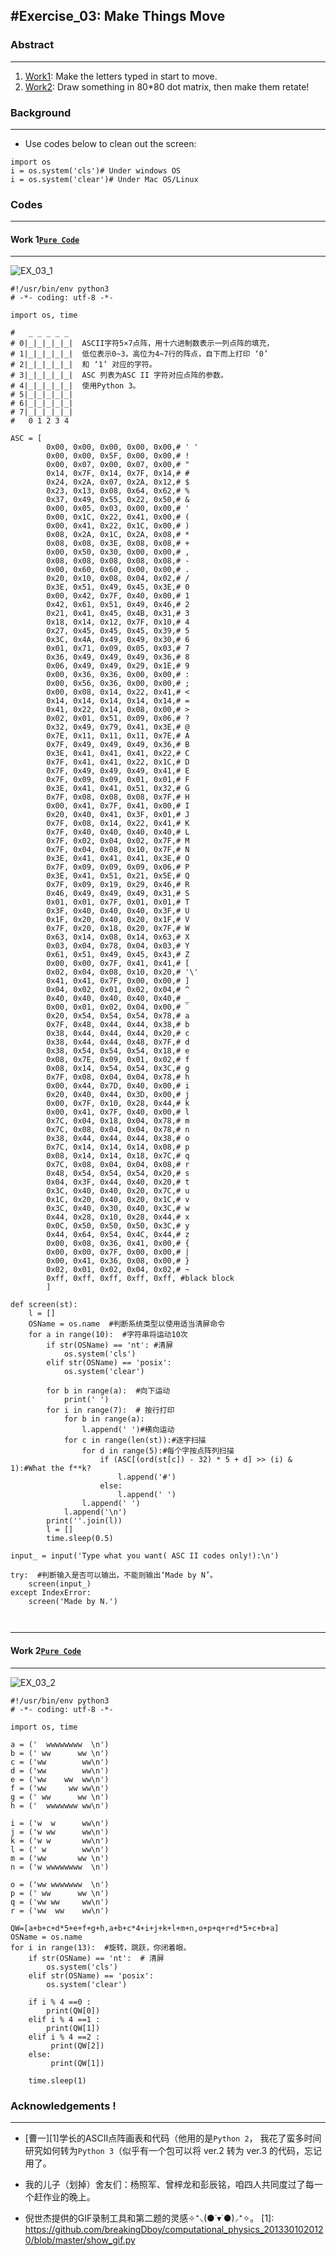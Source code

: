 #Exercise_03: Make Things Move
-


### Abstract
---
1. [Work1](https://github.com/lostpg/computationalphysics_N2014301020009/blob/master/Exercise_03:%20Get%20Moving!.md#work-1pure-code): Make the letters typed in start to move.
2. [Work2](https://github.com/lostpg/computationalphysics_N2014301020009/blob/master/Exercise_03:%20Get%20Moving!.md#work-2pure-code): Draw something in 80*80 dot matrix, then make them retate!

### Background
---
 - Use codes below to clean out the screen:
```
import os
i = os.system('cls')# Under windows OS 
i = os.system('clear')# Under Mac OS/Linux 
```


### Codes
---
#### Work 1[`Pure Code`](https://github.com/lostpg/computationalphysics_N2014301020009/blob/master/EX_03.py)
---

![EX_03_1](https://github.com/lostpg/computationalphysics_N2014301020009/blob/master/EX_03.gif)
```
#!/usr/bin/env python3
# -*- coding: utf-8 -*-

import os, time

#   _ _ _ _ _
# 0|_|_|_|_|_|  ASCII字符5×7点阵，用十六进制数表示一列点阵的填充，
# 1|_|_|_|_|_|  低位表示0~3，高位为4~7行的阵点，自下而上打印 ‘0’
# 2|_|_|_|_|_|  和 ‘1’ 对应的字符。
# 3|_|_|_|_|_|  ASC 列表为ASC II 字符对应点阵的参数。
# 4|_|_|_|_|_|  使用Python 3。
# 5|_|_|_|_|_|
# 6|_|_|_|_|_|
# 7|_|_|_|_|_|
#   0 1 2 3 4

ASC = [
        0x00, 0x00, 0x00, 0x00, 0x00,# ' '
        0x00, 0x00, 0x5F, 0x00, 0x00,# !
        0x00, 0x07, 0x00, 0x07, 0x00,# "
        0x14, 0x7F, 0x14, 0x7F, 0x14,# #
        0x24, 0x2A, 0x07, 0x2A, 0x12,# $
        0x23, 0x13, 0x08, 0x64, 0x62,# %
        0x37, 0x49, 0x55, 0x22, 0x50,# &
        0x00, 0x05, 0x03, 0x00, 0x00,# '
        0x00, 0x1C, 0x22, 0x41, 0x00,# (
        0x00, 0x41, 0x22, 0x1C, 0x00,# )
        0x08, 0x2A, 0x1C, 0x2A, 0x08,# *
        0x08, 0x08, 0x3E, 0x08, 0x08,# +
        0x00, 0x50, 0x30, 0x00, 0x00,# ,
        0x08, 0x08, 0x08, 0x08, 0x08,# -
        0x00, 0x60, 0x60, 0x00, 0x00,# .
        0x20, 0x10, 0x08, 0x04, 0x02,# /
        0x3E, 0x51, 0x49, 0x45, 0x3E,# 0
        0x00, 0x42, 0x7F, 0x40, 0x00,# 1
        0x42, 0x61, 0x51, 0x49, 0x46,# 2
        0x21, 0x41, 0x45, 0x4B, 0x31,# 3
        0x18, 0x14, 0x12, 0x7F, 0x10,# 4
        0x27, 0x45, 0x45, 0x45, 0x39,# 5
        0x3C, 0x4A, 0x49, 0x49, 0x30,# 6
        0x01, 0x71, 0x09, 0x05, 0x03,# 7
        0x36, 0x49, 0x49, 0x49, 0x36,# 8
        0x06, 0x49, 0x49, 0x29, 0x1E,# 9
        0x00, 0x36, 0x36, 0x00, 0x00,# :
        0x00, 0x56, 0x36, 0x00, 0x00,# ;
        0x00, 0x08, 0x14, 0x22, 0x41,# <
        0x14, 0x14, 0x14, 0x14, 0x14,# =
        0x41, 0x22, 0x14, 0x08, 0x00,# >
        0x02, 0x01, 0x51, 0x09, 0x06,# ?
        0x32, 0x49, 0x79, 0x41, 0x3E,# @
        0x7E, 0x11, 0x11, 0x11, 0x7E,# A
        0x7F, 0x49, 0x49, 0x49, 0x36,# B
        0x3E, 0x41, 0x41, 0x41, 0x22,# C
        0x7F, 0x41, 0x41, 0x22, 0x1C,# D
        0x7F, 0x49, 0x49, 0x49, 0x41,# E
        0x7F, 0x09, 0x09, 0x01, 0x01,# F
        0x3E, 0x41, 0x41, 0x51, 0x32,# G
        0x7F, 0x08, 0x08, 0x08, 0x7F,# H
        0x00, 0x41, 0x7F, 0x41, 0x00,# I
        0x20, 0x40, 0x41, 0x3F, 0x01,# J
        0x7F, 0x08, 0x14, 0x22, 0x41,# K
        0x7F, 0x40, 0x40, 0x40, 0x40,# L
        0x7F, 0x02, 0x04, 0x02, 0x7F,# M
        0x7F, 0x04, 0x08, 0x10, 0x7F,# N
        0x3E, 0x41, 0x41, 0x41, 0x3E,# O
        0x7F, 0x09, 0x09, 0x09, 0x06,# P
        0x3E, 0x41, 0x51, 0x21, 0x5E,# Q
        0x7F, 0x09, 0x19, 0x29, 0x46,# R
        0x46, 0x49, 0x49, 0x49, 0x31,# S
        0x01, 0x01, 0x7F, 0x01, 0x01,# T
        0x3F, 0x40, 0x40, 0x40, 0x3F,# U
        0x1F, 0x20, 0x40, 0x20, 0x1F,# V
        0x7F, 0x20, 0x18, 0x20, 0x7F,# W
        0x63, 0x14, 0x08, 0x14, 0x63,# X
        0x03, 0x04, 0x78, 0x04, 0x03,# Y
        0x61, 0x51, 0x49, 0x45, 0x43,# Z
        0x00, 0x00, 0x7F, 0x41, 0x41,# [
        0x02, 0x04, 0x08, 0x10, 0x20,# '\'
        0x41, 0x41, 0x7F, 0x00, 0x00,# ]
        0x04, 0x02, 0x01, 0x02, 0x04,# ^
        0x40, 0x40, 0x40, 0x40, 0x40,# _
        0x00, 0x01, 0x02, 0x04, 0x00,# `
        0x20, 0x54, 0x54, 0x54, 0x78,# a
        0x7F, 0x48, 0x44, 0x44, 0x38,# b
        0x38, 0x44, 0x44, 0x44, 0x20,# c
        0x38, 0x44, 0x44, 0x48, 0x7F,# d
        0x38, 0x54, 0x54, 0x54, 0x18,# e
        0x08, 0x7E, 0x09, 0x01, 0x02,# f
        0x08, 0x14, 0x54, 0x54, 0x3C,# g
        0x7F, 0x08, 0x04, 0x04, 0x78,# h
        0x00, 0x44, 0x7D, 0x40, 0x00,# i
        0x20, 0x40, 0x44, 0x3D, 0x00,# j
        0x00, 0x7F, 0x10, 0x28, 0x44,# k
        0x00, 0x41, 0x7F, 0x40, 0x00,# l
        0x7C, 0x04, 0x18, 0x04, 0x78,# m
        0x7C, 0x08, 0x04, 0x04, 0x78,# n
        0x38, 0x44, 0x44, 0x44, 0x38,# o
        0x7C, 0x14, 0x14, 0x14, 0x08,# p
        0x08, 0x14, 0x14, 0x18, 0x7C,# q
        0x7C, 0x08, 0x04, 0x04, 0x08,# r
        0x48, 0x54, 0x54, 0x54, 0x20,# s
        0x04, 0x3F, 0x44, 0x40, 0x20,# t
        0x3C, 0x40, 0x40, 0x20, 0x7C,# u
        0x1C, 0x20, 0x40, 0x20, 0x1C,# v
        0x3C, 0x40, 0x30, 0x40, 0x3C,# w
        0x44, 0x28, 0x10, 0x28, 0x44,# x
        0x0C, 0x50, 0x50, 0x50, 0x3C,# y
        0x44, 0x64, 0x54, 0x4C, 0x44,# z
        0x00, 0x08, 0x36, 0x41, 0x00,# {
        0x00, 0x00, 0x7F, 0x00, 0x00,# |
        0x00, 0x41, 0x36, 0x08, 0x00,# }
        0x02, 0x01, 0x02, 0x04, 0x02,# ~
        0xff, 0xff, 0xff, 0xff, 0xff, #black block
        ]

def screen(st):
    l = []
    OSName = os.name  #判断系统类型以使用适当清屏命令
    for a in range(10):  #字符串将运动10次
        if str(OSName) == 'nt': #清屏
            os.system('cls')
        elif str(OSName) == 'posix':
            os.system('clear')

        for b in range(a):  #向下运动
            print(' ')
        for i in range(7):  # 按行打印
            for b in range(a):
                l.append(' ')#横向运动
            for c in range(len(st)):#逐字扫描
                for d in range(5):#每个字按点阵列扫描
                    if (ASC[(ord(st[c]) - 32) * 5 + d] >> (i) & 1):#What the f**k?
                        l.append('#')
                    else:
                        l.append(' ')
                l.append(' ')
            l.append('\n')
        print(''.join(l))
        l = []
        time.sleep(0.5)

input_ = input('Type what you want( ASC II codes only!):\n')

try:  #判断输入是否可以输出，不能则输出‘Made by N’。
    screen(input_)
except IndexError:
    screen('Made by N.')

   
```

---

#### Work 2[`Pure Code`](https://github.com/lostpg/computationalphysics_N2014301020009/blob/master/EX_03_2.py)
---
![EX_03_2](https://github.com/lostpg/computationalphysics_N2014301020009/blob/master/EX_03_2.gif)
```
#!/usr/bin/env python3
# -*- coding: utf-8 -*-

import os, time

a = ('  wwwwwwww  \n')
b = (' ww      ww \n')
c = ('ww        ww\n')
d = ('ww        ww\n')
e = ('ww    ww  ww\n')
f = ('ww     ww ww\n')
g = (' ww      ww \n')
h = ('  wwwwwww ww\n')

i = ('w  w      ww\n')
j = ('w ww      ww\n')
k = ('w w       ww\n')
l = (' w        ww\n')
m = ('ww       ww \n')
n = ('w wwwwwwww  \n')

o = ('ww wwwwwww  \n')
p = (' ww      ww \n')
q = ('ww ww     ww\n')
r = ('ww  ww    ww\n')

QW=[a+b+c+d*5+e+f+g+h,a+b+c*4+i+j+k+l+m+n,o+p+q+r+d*5+c+b+a]
OSName = os.name
for i in range(13):  #旋转，跳跃，你闭着眼。
    if str(OSName) == 'nt':  # 清屏
        os.system('cls')
    elif str(OSName) == 'posix':
        os.system('clear')

    if i % 4 ==0 :
        print(QW[0])
    elif i % 4 ==1 :
        print(QW[1])
    elif i % 4 ==2 :
         print(QW[2])
    else:
         print(QW[1])

    time.sleep(1)
```





### Acknowledgements !
 ---
  - [曹一][1]学长的ASCII点阵画表和代码（他用的是`Python 2`， 我花了蛮多时间研究如何转为`Python 3`（似乎有一个包可以将 ver.2 转为 ver.3 的代码，忘记用了。
  
  - 我的儿子（划掉）舍友们：杨照军、曾梓龙和彭辰铭，咱四人共同度过了每一个赶作业的晚上。

  - 倪世杰提供的GIF录制工具和第二题的灵感✧⁺⸜(●˙▾˙●)⸝⁺✧。
  [1]: https://github.com/breakingDboy/computational_physics_2013301020120/blob/master/show_gif.py
